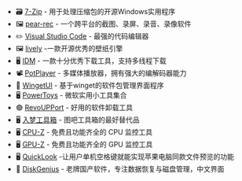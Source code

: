 -  :card_file_box: [7-Zip](http://www.7-zip.org/) - 用于处理压缩包的开源Windows实用程序
-  :framed_picture: [pear-rec](https://github.com/027xiguapi/pear-rec)  - 一个跨平台的截图、录屏、录音、录像软件
- :pencil2: [Visual Studio Code](https://code.visualstudio.com/)  - 最强的代码编辑器
-  :framed_picture: [lively](https://github.com/rocksdanister/lively)  -一款开源优秀的壁纸引擎
- :desktop_computer: [IDM](https://mirror2.internetdownloadmanager.com/idman642build10.exe?v=lt&filename=idman642build10.exe) - 一款十分优秀下载工具，支持多线程下载
- :film_projector: [PotPlayer](http://potplayer.daum.net/) - 多媒体播放器，拥有强大的编解码器能力
- :gift: [WingetUI](https://www.marticliment.com/wingetui/) - 基于winget的软件包管理界面程序
- :desktop_computer: [PowerToys](https://github.com/microsoft/PowerToys) - 微软实用小工具集合
- :green_circle: [RevoUPPort](https://www.revouninstaller.com/zh/) - 好用的软件卸载工具
-  :desktop_computer: [入梦工具箱](https://rmsys.top/RMTool.html) - 图吧工具箱的最好替代品
- :desktop_computer: [CPU-Z](http://www.cpuid.com/softwares/cpu-z.html) - 免费且功能齐全的 CPU 监控工具
- :desktop_computer: [GPU-Z](http://www.techpowerup.com/gpuz/) - 免费且功能齐全的 GPU 监控工具
-  :desktop_computer: [QuickLook](https://github.com/QL-Win/QuickLook/) -让用户单机空格键就能实现苹果电脑同款文件预览的功能
- :floppy_disk: [DiskGenius](https://www.diskgenius.cn/) - 老牌国产软件，专注数据恢复与磁盘管理，中文界面

